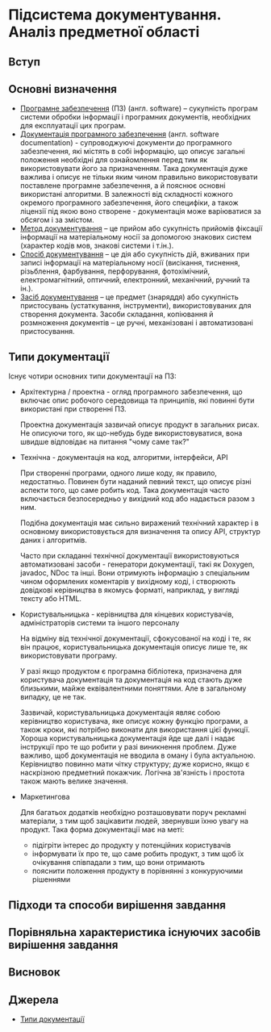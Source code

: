 # Підсистема документування. Аналіз предметної області

## Вступ

## Основні визначення

* [Програмне забезпечення](https://uk.wikipedia.org/wiki/%D0%9F%D1%80%D0%BE%D0%B3%D1%80%D0%B0%D0%BC%D0%BD%D0%B5_%D0%B7%D0%B0%D0%B1%D0%B5%D0%B7%D0%BF%D0%B5%D1%87%D0%B5%D0%BD%D0%BD%D1%8F) (ПЗ) (англ. software) – сукупність програм системи обробки інформації і програмних документів, необхідних для експлуатації цих програм.
* [Документація програмного забезпечення](https://uk.wikipedia.org/wiki/%D0%94%D0%BE%D0%BA%D1%83%D0%BC%D0%B5%D0%BD%D1%82%D0%B0%D1%86%D1%96%D1%8F_%D0%BF%D1%80%D0%BE%D0%B3%D1%80%D0%B0%D0%BC%D0%BD%D0%BE%D0%B3%D0%BE_%D0%B7%D0%B0%D0%B1%D0%B5%D0%B7%D0%BF%D0%B5%D1%87%D0%B5%D0%BD%D0%BD%D1%8F) (англ. software documentation) - супроводжуючі документи до програмного забезпечення, які містять в собі інформацію, що описує загальні положення необхідні для ознайомлення перед тим як використовувати його за призначенням. Така документація дуже важлива і описує не тільки яким чином правильно використовувати поставлене програмне забезпечення, а й пояснює основні використані алгоритми. В залежності від складності кожного окремого програмного забезпечення, його специфіки, а також ліцензії під якою воно створене - документація може варіюватися за обсягом і за змістом.
* [Метод документування](http://blog-doc-edu.blogspot.com/p/blog-page_4815.html) – це прийом або сукупність прийомів фіксації інформації на матеріальному носії за допомогою знакових систем (характер кодів мов, знакові системи і т.ін.).
* [Спосіб документування](http://blog-doc-edu.blogspot.com/p/blog-page_4815.html) – це дія або сукупність дій, вживаних при записі інформації на матеріальному носії (висікання, тиснення, різьблення, фарбування, перфорування, фотохімічний, електромагнітний, оптичний, електронний, механічний, ручний та ін.).
* [Засіб документування](http://blog-doc-edu.blogspot.com/p/blog-page_4815.html) – це предмет (знаряддя) або сукупність пристосувань (устаткування, інструменти), використовуваних для створення документа. Засоби складання, копіювання й розмноження документів – це ручні, механізовані і автоматизовані пристосування.

## Типи документації

Існує чотири основних типи документації на ПЗ:

* Архітектурна / проектна - огляд програмного забезпечення, що включає опис робочого середовища та принципів, які повинні бути використані при створенні ПЗ. 

  Проектна документація зазвичай описує продукт в загальних рисах. Не описуючи того, як що-небудь буде використовуватися, вона швидше відповідає на питання "чому саме так?"
* Технічна - документація на код, алгоритми, інтерфейси, API

  При створенні програми, одного лише коду, як правило, недостатньо. Повинен бути наданий певний текст, що описує різні аспекти того, що саме робить код. Така документація часто включається безпосередньо у вихідний код або надається разом з ним.

  Подібна документація має сильно виражений технічний характер і в основному використовується для визначення та опису API, структур даних і алгоритмів.

  Часто при складанні технічної документації використовуються автоматизовані засоби - генератори документації, такі як Doxygen, javadoc, NDoc та інші. Вони отримують інформацію з спеціальним чином оформлених коментарів у вихідному коді, і створюють довідкові керівництва в якомусь форматі, наприклад, у вигляді тексту або HTML.
* Користувальницька - керівництва для кінцевих користувачів, адміністраторів системи та іншого персоналу

  На відміну від технічної документації, сфокусованої на коді і те, як він працює, користувальницька документація описує лише те, як використовувати програму.

  У разі якщо продуктом є програмна бібліотека, призначена для користувача документація та документація на код стають дуже близькими, майже еквівалентними поняттями. Але в загальному випадку, це не так.

  Зазвичай, користувальницька документація являє собою керівництво користувача, яке описує кожну функцію програми, а також кроки, які потрібно виконати для використання цієї функції. Хороша користувальницька документація йде ще далі і надає інструкції про те що робити у разі виникнення проблем. Дуже важливо, щоб документація не вводила в оману і була актуальною. Керівництво повинно мати чітку структуру; дуже корисно, якщо є наскрізною предметний покажчик. Логічна зв'язність і простота також мають велике значення.
* Маркетингова

  Для багатьох додатків необхідно розташовувати поруч рекламні матеріали, з тим щоб зацікавити людей, звернувши їхню увагу на продукт. Така форма документації має на меті:

  + підігріти інтерес до продукту у потенційних користувачів
  + інформувати їх про те, що саме робить продукт, з тим щоб їх очікування співпадали з тим, що вони отримають
  + пояснити положення продукту в порівнянні з конкуруючими рішеннями

## Підходи та способи вирішення завдання 

## Порівняльна характеристика існуючих засобів вирішення завдання

## Висновок

## Джерела
* [Типи документації](https://znaimo.com.ua/%D0%94%D0%BE%D0%BA%D1%83%D0%BC%D0%B5%D0%BD%D1%82%D0%B0%D1%86%D1%96%D1%8F_%D0%BD%D0%B0_%D0%BF%D1%80%D0%BE%D0%B3%D1%80%D0%B0%D0%BC%D0%BD%D0%B5_%D0%B7%D0%B0%D0%B1%D0%B5%D0%B7%D0%BF%D0%B5%D1%87%D0%B5%D0%BD%D0%BD%D1%8F)
